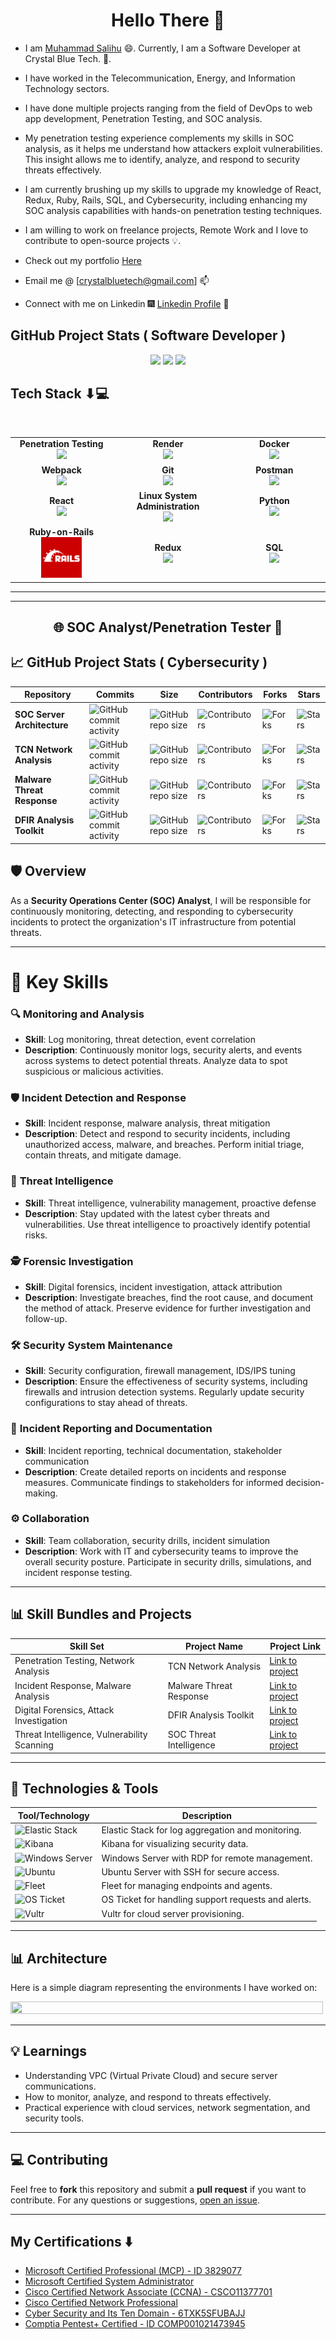 <h1 align="center"> Hello There 👋 </h1>

* I am [Muhammad Salihu](https://www.linkedin.com/in/msalyhu)  😄. Currently, I am a Software Developer at Crystal Blue Tech. 🔭.

* I have worked in the Telecommunication, Energy, and Information Technology sectors.

* I have done multiple projects ranging from the field of DevOps to web app development, Penetration Testing, and SOC analysis.

* My penetration testing experience complements my skills in SOC analysis, as it helps me understand how attackers exploit vulnerabilities. This insight allows me to identify, 
  analyze, and respond to security threats effectively.

* I am currently brushing up my skills to upgrade my knowledge of React, Redux, Ruby, Rails, SQL, and Cybersecurity, including enhancing my SOC analysis capabilities with 
  hands-on penetration testing techniques.

* I am willing to work on freelance projects, Remote Work and I love to contribute to open-source projects 💡.

* Check out my portfolio  [Here](https://msalyhu.onrender.com) 
* Email me @ [crystalbluetech@gmail.com] 📫
* Connect with me on Linkedin 🎆 [Linkedin Profile](https://www.linkedin.com/in/msalyhu/) 🎇


## GitHub Project Stats ( Software Developer )
<p align="center">
  <img height="50%" width="auto" src ="https://github-readme-stats.vercel.app/api?username=mohashyne&show_icons=true&count_private=true&theme=darcula&hide_border=true&hide=issues,contribs&bg_color=00000000">
  <img height="50%" width="auto" src ="https://github-readme-stats.vercel.app/api/top-langs/?username=mohashyne&layout=compact&hide_border=true&theme=darcula&bg_color=00000000&langs_count=6&hide=jupyter%20notebook,tex,css,php">
  <img src ="https://github-readme-streak-stats.herokuapp.com?user=mohashyne&theme=darcula&hide_border=true&background=FFFFFF00">
</p>



## Tech Stack ⬇💻

<br>
<table>
<tbody>
 <tr>
<td align="center" width="20%">
<span><b><center>Penetration Testing</center></b></span> 
<img height=60px src="https://comptiacdn.azureedge.net/webcontent/images/default-source/siteicons/logopentestplus.svg?sfvrsn=ba95d8d6_10"> 
</td>

<td align="center" width="20%">
<span><b><center>Render</center></b></span> 
<img height=60px src="https://www.altcademy.com/blog/content/images/2022/08/in-less-than-10-minutes.png"> 
</td>

<td align="center" width="20%">
<span><b><center>Docker</center></b></span> 
<img height=60px src="https://encrypted-tbn0.gstatic.com/images?q=tbn%3AANd9GcTApU_6Eg4oWx3NMhLifHmNEkxjeMxfd3oGUA&usqp=CAU"> 
</td>
</tr>

<tr>
<td align="center" width="20%">
<span><b><center>Webpack</center></b></span> 
<img height=65px src="https://raw.githubusercontent.com/webpack/media/master/logo/icon-square-big.png"> 
</td>

<td align="center" width="20%">
<span><b><center>Git</center></b></span> 
<img height=65px src="https://git-scm.com/images/logos/downloads/Git-Logo-2Color.png"> 
</td>

<td align="center" width="20%">
<span><b><center>Postman</center></b></span> 
<img height=65px src="https://www.vhv.rs/dpng/d/571-5718602_transparent-ubuntu-logo-png-logo-postman-icon-png.png"> 
</td>
</tr>

<tr>
<td align="center" width="20%">
<span><b><center>React</center></b></span> 
<img height=65px src="https://upload.wikimedia.org/wikipedia/commons/a/a7/React-icon.svg"> 
</td>

<td align="center" width="20%">
<span><b><center>Linux System Administration</center></b></span> 
<img height=65px src="https://upload.wikimedia.org/wikipedia/commons/a/af/Tux.png"> 
</td>



<td align="center" width="20%">
<span><b><center>Python</center></b></span> 
<img height=65px src="https://www.python.org/static/community_logos/python-logo.png"> 
</td>
</tr>

<tr>
<td align="center" width="20%">
<span><b><center>Ruby-on-Rails</center></b></span> 
<img height=65px src="https://raw.githubusercontent.com/github/explore/80688e429a7d4ef2fca1e82350fe8e3517d3494d/topics/rails/rails.png"> 
</td>

<td align="center" width="20%">
<span><b><center>Redux</center></b></span> 
<img height=65px src="https://d33wubrfki0l68.cloudfront.net/45ed46a4aa7300c35494e9fc23ff4c1f61f62ab7/b7c39/static/redux_logo_2-24410881e63c96340db17ec232dfd1bf.png"> 
</td>

<td align="center" width="20%">
<span><b><center>SQL</center></b></span> 
<img height=65px src="https://i0.wp.com/www.complexsql.com/wp-content/uploads/2017/01/sql-logo.jpg?ssl=1"> 
</td>
</tr>

</tbody>
</table>




--------------------------------------------------------------------------------------------------------------------------------------------------------------------------------
--------------------------------------------------------------------------------------------------------------------------------------------------------------------------------

 <h2 align="center">🌐 SOC Analyst/Penetration Tester 👋 </h2>

## 📈 GitHub Project Stats ( Cybersecurity )
| **Repository**               | **Commits**                                                                 | **Size**                                                                 | **Contributors**                                                           | **Forks**                                                                 | **Stars**                                                                |
|------------------------------|-----------------------------------------------------------------------------|--------------------------------------------------------------------------|----------------------------------------------------------------------------|----------------------------------------------------------------------------|-------------------------------------------------------------------------|
| **SOC Server Architecture**   | ![GitHub commit activity](https://img.shields.io/github/commit-activity/m/mohashyne/SOC-Analyst-MyDFIR)  | ![GitHub repo size](https://img.shields.io/github/repo-size/mohashyne/SOC-Analyst-MyDFIR)              | ![Contributors](https://img.shields.io/github/contributors/mohashyne/SOC-Analyst-MyDFIR)               | ![Forks](https://img.shields.io/github/forks/mohashyne/SOC-Analyst-MyDFIR?style=social)              | ![Stars](https://img.shields.io/github/stars/mohashyne/SOC-Analyst-MyDFIR?style=social)              |
| **TCN Network Analysis**      | ![GitHub commit activity](https://img.shields.io/github/commit-activity/m/your-username/tcn-network-analysis)    | ![GitHub repo size](https://img.shields.io/github/repo-size/your-username/tcn-network-analysis)                | ![Contributors](https://img.shields.io/github/contributors/your-username/tcn-network-analysis)                 | ![Forks](https://img.shields.io/github/forks/your-username/tcn-network-analysis?style=social)                | ![Stars](https://img.shields.io/github/stars/your-username/tcn-network-analysis?style=social)              |
| **Malware Threat Response**   | ![GitHub commit activity](https://img.shields.io/github/commit-activity/m/your-username/malware-threat-response)  | ![GitHub repo size](https://img.shields.io/github/repo-size/your-username/malware-threat-response)              | ![Contributors](https://img.shields.io/github/contributors/your-username/malware-threat-response)               | ![Forks](https://img.shields.io/github/forks/your-username/malware-threat-response?style=social)              | ![Stars](https://img.shields.io/github/stars/your-username/malware-threat-response?style=social)              |
| **DFIR Analysis Toolkit**     | ![GitHub commit activity](https://img.shields.io/github/commit-activity/m/your-username/dfir-analysis-toolkit)    | ![GitHub repo size](https://img.shields.io/github/repo-size/your-username/dfir-analysis-toolkit)                | ![Contributors](https://img.shields.io/github/contributors/your-username/dfir-analysis-toolkit)                 | ![Forks](https://img.shields.io/github/forks/your-username/dfir-analysis-toolkit?style=social)                | ![Stars](https://img.shields.io/github/stars/your-username/dfir-analysis-toolkit?style=social)              |


## 🛡️ Overview

As a **Security Operations Center (SOC) Analyst**, I will be responsible for continuously monitoring, detecting, and responding to cybersecurity incidents to protect the organization's IT infrastructure from potential threats.

---
# 🚀 Key Skills

### 🔍 **Monitoring and Analysis**
- **Skill**: Log monitoring, threat detection, event correlation  
- **Description**: Continuously monitor logs, security alerts, and events across systems to detect potential threats. Analyze data to spot suspicious or malicious activities.

### 🛡️ **Incident Detection and Response**
- **Skill**: Incident response, malware analysis, threat mitigation  
- **Description**: Detect and respond to security incidents, including unauthorized access, malware, and breaches. Perform initial triage, contain threats, and mitigate damage.

### 🧠 **Threat Intelligence**
- **Skill**: Threat intelligence, vulnerability management, proactive defense  
- **Description**: Stay updated with the latest cyber threats and vulnerabilities. Use threat intelligence to proactively identify potential risks.

### 🕵️ **Forensic Investigation**
- **Skill**: Digital forensics, incident investigation, attack attribution  
- **Description**: Investigate breaches, find the root cause, and document the method of attack. Preserve evidence for further investigation and follow-up.

### 🛠️ **Security System Maintenance**
- **Skill**: Security configuration, firewall management, IDS/IPS tuning  
- **Description**: Ensure the effectiveness of security systems, including firewalls and intrusion detection systems. Regularly update security configurations to stay ahead of threats.

### 🚨 **Incident Reporting and Documentation**
- **Skill**: Incident reporting, technical documentation, stakeholder communication  
- **Description**: Create detailed reports on incidents and response measures. Communicate findings to stakeholders for informed decision-making.

### ⚙️ **Collaboration**
- **Skill**: Team collaboration, security drills, incident simulation  
- **Description**: Work with IT and cybersecurity teams to improve the overall security posture. Participate in security drills, simulations, and incident response testing.

---

## 📊 Skill Bundles and Projects

| **Skill Set**                        | **Project Name**               | **Project Link**                                |
|--------------------------------------|-------------------------------|------------------------------------------------|
| Penetration Testing, Network Analysis | TCN Network Analysis           | [Link to project](https://github.com/user/tcn-network-analysis) |
| Incident Response, Malware Analysis   | Malware Threat Response        | [Link to project](https://github.com/user/malware-threat-response) |
| Digital Forensics, Attack Investigation | DFIR Analysis Toolkit         | [Link to project](https://github.com/user/dfir-analysis-toolkit) |
| Threat Intelligence, Vulnerability Scanning | SOC Threat Intelligence      | [Link to project](https://github.com/user/soc-threat-intelligence) |


---

## 🔧 Technologies & Tools

| Tool/Technology    | Description                                                                 |
|--------------------|-----------------------------------------------------------------------------|
| ![Elastic Stack](https://img.shields.io/badge/Elastic%20Stack-ffaa33?logo=elasticsearch&logoColor=white) | Elastic Stack for log aggregation and monitoring. |
| ![Kibana](https://img.shields.io/badge/Kibana-005571?logo=kibana&logoColor=white)                | Kibana for visualizing security data.              |
| ![Windows Server](https://img.shields.io/badge/Windows%20Server-0078d4?logo=windows&logoColor=white) | Windows Server with RDP for remote management.     |
| ![Ubuntu](https://img.shields.io/badge/Ubuntu-E95420?logo=ubuntu&logoColor=white)                | Ubuntu Server with SSH for secure access.          |
| ![Fleet](https://img.shields.io/badge/Fleet-00c853?logo=fleet&logoColor=white)                   | Fleet for managing endpoints and agents.           |
| ![OS Ticket](https://img.shields.io/badge/OS%20Ticket-f39c12?logo=os-ticket&logoColor=white)     | OS Ticket for handling support requests and alerts.|
| ![Vultr](https://img.shields.io/badge/Vultr-007bff?logo=vultr&logoColor=white)                   | Vultr for cloud server provisioning.               |

---

## 📊 Architecture

Here is a simple diagram representing the environments I have worked on:

<img height=70% width=500px src="https://github.com/user-attachments/assets/5f8b0098-04f8-4f4b-bd82-16e5308c0ed3">

---

## 💡 Learnings

- Understanding VPC (Virtual Private Cloud) and secure server communications.
- How to monitor, analyze, and respond to threats effectively.
- Practical experience with cloud services, network segmentation, and security tools.

---

## 💻 Contributing

Feel free to **fork** this repository and submit a **pull request** if you want to contribute. For any questions or suggestions, [open an issue](https://github.com/mohashyne/SOC-Analyst-MyDFIR/issues).

---




## My Certifications ⬇️

- [Microsoft Certified Professional (MCP) - ID 3829077](https://mcp.microsoft.com/Home.html)
- [Microsoft Certified System Administrator ](https://mcp.microsoft.com/Home.html)
- [Cisco Certified Network Associate (CCNA) - CSCO11377701](https://www.cisco.com/c/en/us/training-events/training-certifications/certifications.html)
- [Cisco Certified Network Professional ](https://www.cisco.com/c/en/us/training-events/training-certifications/certifications.html)
- [Cyber Security and Its Ten Domain  - 6TXK5SFUBAJJ ](https://www.coursera.org/account/accomplishments/verify/6TXK5SFUBAJJ?utm_source=link&utm_medium=certificate&utm_content=cert_image&utm_campaign=sharing_cta&utm_product=course)
- [Comptia Pentest+ Certified - ID COMP001021473945](https://www.comptia.org/certifications/pentest)

